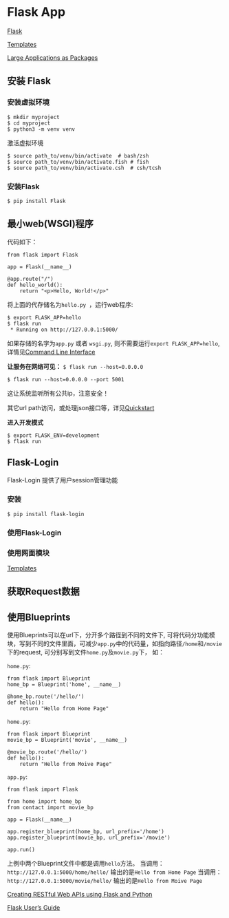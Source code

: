 # Flask App


[Flask](https://flask.palletsprojects.com/en/2.0.x/)

[Templates](https://flask.palletsprojects.com/en/2.0.x/templating/)

[Large Applications as Packages](https://flask.palletsprojects.com/en/2.1.x/patterns/packages/)

## 安装 Flask
### 安装虚拟环境

```
$ mkdir myproject
$ cd myproject
$ python3 -m venv venv
```

激活虚拟环境
```
$ source path_to/venv/bin/activate	# bash/zsh
$ source path_to/venv/bin/activate.fish	# fish
$ source path_to/venv/bin/activate.csh	# csh/tcsh
```

### 安装Flask
```
$ pip install Flask
```

## 最小web(WSGI)程序

代码如下：

```
from flask import Flask

app = Flask(__name__)

@app.route("/")
def hello_world():
    return "<p>Hello, World!</p>"
```
将上面的代存储名为`hello.py `，运行web程序:

```
$ export FLASK_APP=hello
$ flask run
 * Running on http://127.0.0.1:5000/
```
如果存储的名字为`app.py` 或者 `wsgi.py`, 则不需要运行`export FLASK_APP=hello`, 详情见[Command Line Interface](https://flask.palletsprojects.com/en/2.0.x/cli/)

**让服务在网络可见：**
`$ flask run --host=0.0.0.0`

`$ flask run --host=0.0.0.0 --port 5001`

这让系统监听所有公共ip，注意安全！

其它url path访问，或处理json接口等，详见[Quickstart](https://flask.palletsprojects.com/en/2.0.x/quickstart/#a-minimal-application)

**进入开发模式**

```
$ export FLASK_ENV=development
$ flask run
```

## Flask-Login
Flask-Login 提供了用户session管理功能
### 安装

```
$ pip install flask-login
```

### 使用Flask-Login


### 使用网面模块

[Templates](https://flask.palletsprojects.com/en/2.0.x/templating/)

## 获取Request数据


## 使用Blueprints

使用Blueprints可以在url下，分开多个路径到不同的文件下, 可将代码分功能模块，写到不同的文件里面，可减少`app.py`中的代码量，如指向路径`/home`和`/movie`下的request, 可分别写到文件`home.py`及`movie.py`下， 如：

`home.py`:

```
from flask import Blueprint
home_bp = Blueprint('home', __name__)

@home_bp.route('/hello/')
def hello():
    return "Hello from Home Page"
```

`home.py`:

```
from flask import Blueprint
movie_bp = Blueprint('movie', __name__)

@movie_bp.route('/hello/')
def hello():
    return "Hello from Moive Page"
```

`app.py`:

```
from flask import Flask

from home import home_bp
from contact import movie_bp

app = Flask(__name__)

app.register_blueprint(home_bp, url_prefix='/home')
app.register_blueprint(movie_bp, url_prefix='/movie')

app.run()
```

上例中两个Blueprint文件中都是调用`hello`方法。
当调用：`http://127.0.0.1:5000/home/hello/` 输出的是`Hello from Home Page`
当调用：`http://127.0.0.1:5000/movie/hello/` 输出的是`Hello from Moive Page`


[Creating RESTful Web APIs using Flask and Python](https://towardsdatascience.com/creating-restful-apis-using-flask-and-python-655bad51b24)


[Flask User’s Guide](https://flask.palletsprojects.com/en/2.3.x/)